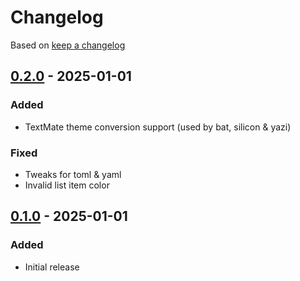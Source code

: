 # Changelog

Based on [keep a changelog](http://keepachangelog.com/)

## [0.2.0] - 2025-01-01

### Added

- TextMate theme conversion support (used by bat, silicon & yazi)

### Fixed

- Tweaks for toml & yaml
- Invalid list item color

## [0.1.0] - 2025-01-01

### Added

- Initial release

[0.2.0]: https://github.com/GrzegorzKozub/gruvbox-material-flat/compare/v0.1.0...v0.2.0
[0.1.0]: https://github.com/GrzegorzKozub/gruvbox-material-flat/releases/tag/v0.1.0
